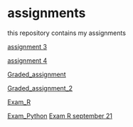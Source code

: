 # assignments
this repository contains my assignments

[assignment 3](https://github.com/bram17/assignments/blob/master/assignment3.ipynb)

[assignment 4](https://github.com/bram17/assignments/blob/master/assignment4.ipynb)

[Graded_assignment](https://github.com/bram17/assignments/blob/master/Graded_assignment1%20(2)%20(3).ipynb) 

[Graded_assignment_2](https://github.com/bram17/assignments/blob/master/Graded_assignment_2%20(3)%20(2).ipynb)

[Exam_R](https://github.com/bram17/assignments/blob/master/Exam_student%20(1)%20(1)%20(1).ipynb)

[Exam_Python](https://github.com/bram17/assignments/blob/master/Eindexamen%20Python%20(1).ipynb)
[Exam R september 21](https://github.com/bram17/assignments/blob/master/exam_2_student%20(1).ipynb)
